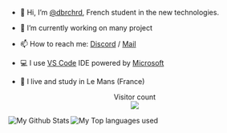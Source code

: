 - 👋 Hi, I’m [@dbrchrd](https://github.com/dbrchrd), French student in the new technologies.


- 🔭 I’m currently working on many project
- 📫 How to reach me: [Discord](https://github.com/dbrchrd) / [Mail](https://github.com/dbrchrd)
- 💻 I use [VS Code](https://code.visualstudio.com) IDE powered by [Microsoft](https://microsoft.com/fr-fr/)
- 🥖 I live and study in Le Mans (France)

<p align="center"> 
  Visitor count<br>
  <img src="https://profile-counter.glitch.me/dbrchrd/count.svg" />
</p>

<img align="left" alt="My Github Stats" src="https://github-readme-stats.vercel.app/api?username=dbrchrd&show_icons=true&hide_border=true&theme=discord_old_blurple" />
<img align="left" alt="My Top languages used" src="https://github-readme-stats.vercel.app/api/top-langs/?username=dbrchrd&theme=discord_old_blurple" />

<!---
- 👀 I’m interested in ...
- 🌱 I’m currently learning ...
- 💞️ I’m looking to collaborate on ...
- 📫 How to reach me ...
--->
<!---
dbrchrd/dbrchrd is a ✨ special ✨ repository because its `README.md` (this file) appears on your GitHub profile.
You can click the Preview link to take a look at your changes.
--->